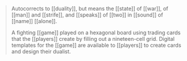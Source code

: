 > Autocorrects to [[duality]], but means the [[state]] of [[war]], of [[man]] and [[strife]], and [[speaks]] of [[two]] in [[sound]] of [[name]] [[alone]].
> 
> A fighting [[game]] played on a hexagonal board using trading cards that the [[players]] create by filling out a nineteen-cell grid. Digital templates for the [[game]] are available to [[players]] to create cards and design their dualist.



